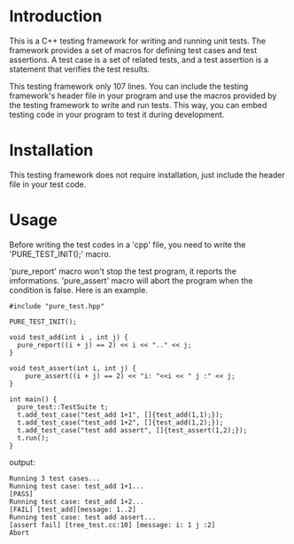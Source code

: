 # Introduction 
This is a C++ testing framework for writing and running unit tests. The framework provides a set of macros for defining test cases and test assertions. A test case is a set of related tests, and a test assertion is a statement that verifies the test results.

This testing framework only 107 lines.
You can include the testing framework's header file in your program and use the macros provided by the testing framework to write and run tests. This way, you can embed testing code in your program to test it during development.

# Installation
This testing framework does not require installation, just include the header file in your test code.

# Usage
Before writing the test codes in a 'cpp' file, you need to write the 'PURE_TEST_INIT();' macro.


 'pure_report' macro  won't stop the test program, it reports the imformations.
'pure_assert' macro will abort the program when the condition is false. Here is an example.
```
#include "pure_test.hpp"

PURE_TEST_INIT();

void test_add(int i , int j) {
  pure_report((i + j) == 2) << i << ".." << j;
}

void test_assert(int i, int j) {
    pure_assert((i + j) == 2) << "i: "<<i << " j :" << j;
}

int main() {
  pure_test::TestSuite t;
  t.add_test_case("test_add 1+1", []{test_add(1,1);});
  t.add_test_case("test_add 1+2", []{test_add(1,2);});
  t.add_test_case("test add assert", []{test_assert(1,2);});
  t.run();
}
```
output:
```
Running 3 test cases...
Running test case: test_add 1+1...
[PASS] 
Running test case: test_add 1+2...
[FAIL] [test_add][message: 1..2]
Running test case: test add assert...
[assert fail] [tree_test.cc:10] [message: i: 1 j :2]
Abort
```

